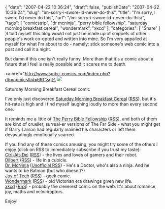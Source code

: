{
    "date": "2007-04-22 10:36:24",
    "draft": false,
    "publishDate": "2007-04-22 10:36:24",
    "slug": "im-sorry-i-swore-id-never-do-this",
    "title": "I'm sorry, I swore I'd never do this",
    "url": "\/im-sorry-i-swore-id-never-do-this\/",
    "tags": [
        "comicstrip",
        "dr mcninja",
        "perry bible fellowship",
        "saturday morning breakfast cereal",
        "wondermark",
        "xkcd"
    ],
    "categories": [
        "Share"
    ]
}I told myself this blog would not just be made up of snippets of other
people's work co-opted and written into mine. So I'm very appalled at
myself for what I'm about to do - namely: stick someone's web comic into
a post and call it a night.

But damn if this one isn't really funny. More than that it's a comic
about a future that I feel is really possible and it scares me to death.

&lt;a href="http://www.smbc-comics.com/index.php?db=comics&id=691"&gt;\
![](https://turbo.geekorium.com.au/wp-content/uploads/200701051.gif)

Saturday Morning Breakfast Cereal comic

I've only just discovered [Saturday Morning Breakfast
Cereal](http://www.smbc-comics.com/)
([RSS](http://www.smbc-comics.com/rss.php)), but it's hit-rate is high
and I find myself laughing loudly to more than every second one.

It reminds me a little of [The Perry Bible
Fellowship](http://www.pbfcomics.com/)
([RSS](http://www.pbfcomics.com/feed/feed.xml)), and both of them are
kind of crueller, surreal-er versions of The Far Side - what you might
get if Garry Larson had regularly maimed his characters or left them
devastatingly emotionally scarred.

If you find any of these comics amusing, you might try some of the
others I enjoy (click on RSS to immediately subscribe if you trust my
taste):\
[Ctrl-Alt-Del](http://www.cad-comic.com/)
([RSS](http://www.cad-comic.com/rss/rss.xml)) - the lives and loves of
gamers and their robot.\
[Dilbert](http://www.dilbert.com/)
([RSS](http://feeds.dilbert.com/DilbertDailyStrip)) - life in a
cubicle.\
[Dr. McNinja](http://drmcninja.com/) ([Unofficial
RSS](http://www.rauros.net/drmcnrss2.php)) - He's a Doctor, who's also a
ninja. And he wants to be Batman (but who doesn't?)\
[Joy of Tech](http://www.geekculture.com/joyoftech/index.html)
([RSS](http://www.joyoftech.com/joyoftech/jotblog/index.xml%20)) - geek
comic.\
[Wondermark](http://wondermark.com/)
([RSS](http://feeds.feedburner.com/wondermark)) - old Victorian era
drawings given new life.\
[xkcd](http://www.xkcd.com/)
([RSS](http://syndicated.livejournal.com/xkcd_rss/data/rss)) - probably
the cleverest comic on the web. It's about romance, joy, maths and
velociraptors.

Enjoy!